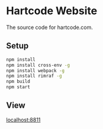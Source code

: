 # Hartcode Website
The source code for hartcode.com.

## Setup
```bash
npm install
npm install cross-env -g
npm install webpack -g
npm install rimraf -g
npm build
npm start
```

## View
[localhost:8811](http://localhost:8811)
